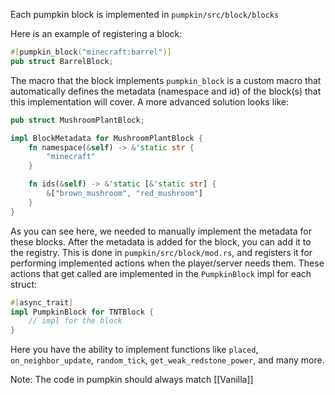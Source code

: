 Each pumpkin block is implemented in `pumpkin/src/block/blocks`

Here is an example of registering a block:
```rust
#[pumpkin_block("minecraft:barrel")]
pub struct BarrelBlock;
```

The macro that the block implements `pumpkin_block` is a custom macro that automatically defines the metadata (namespace and id) of the block(s) that this implementation will cover. A more advanced solution looks like:
```rust
pub struct MushroomPlantBlock;

impl BlockMetadata for MushroomPlantBlock {
    fn namespace(&self) -> &'static str {
        "minecraft"
    }

    fn ids(&self) -> &'static [&'static str] {
        &["brown_mushroom", "red_mushroom"]
    }
}
```

As you can see here, we needed to manually implement the metadata for these blocks.
After the metadata is added for the block, you can add it to the registry. This is done in `pumpkin/src/block/mod.rs`, and registers it for performing implemented actions when the player/server needs them. These actions that get called are implemented in the `PumpkinBlock` impl for each struct:
```rust
#[async_trait]
impl PumpkinBlock for TNTBlock {
	// impl for the block
}
```

Here you have the ability to implement functions like `placed`, `on_neighbor_update`, `random_tick`, `get_weak_redstone_power`, and many more.

Note: The code in pumpkin should always match [[Vanilla]]